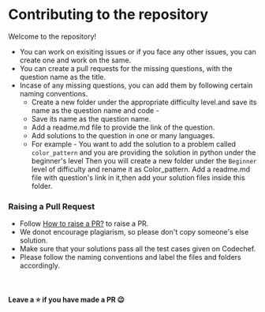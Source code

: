 # Contributing to the repository

Welcome to the repository! 
<br>
- You can work on exisiting issues or if you face any other issues, you can create one and work on the same.
- You can create a pull requests for the missing questions, with the question name as the title.
- Incase of any missing questions, you can add them by following certain naming conventions.
   * Create a new folder under the appropriate difficulty level.and save its name as the question name and code -
   * Save its name as the question name.
   * Add a readme.md file to provide the link of the question.
   * Add solutions to the question in one or many languages. 
   * For example - You want to add the solution to a problem called ``` color_pattern ``` and you are providing the solution in python under the beginner's level        Then you will create a new folder under the ``` Beginner ``` level of difficulty and rename it as Color_pattern. Add a readme.md file with question's link in it,then  add your solution files inside this folder.


### Raising a Pull Request 

- Follow [How to raise a PR?](https://www.digitalocean.com/community/tutorials/how-to-create-a-pull-request-on-github)  to raise a PR.
- We donot encourage plagiarism, so please don't copy someone's else solution.
- Make sure that your solutions pass all the test cases given on Codechef.
- Please follow the naming conventions and label the files and folders accordingly.
 

<br>

#### Leave a ⭐ if you have made a PR 😉
